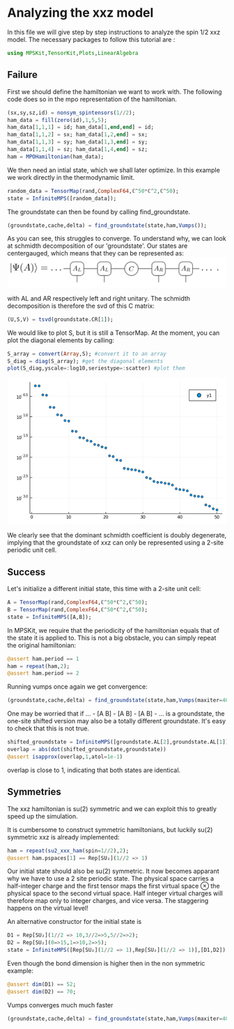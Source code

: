 # Analyzing the xxz model

In this file we will give step by step instructions to analyze the spin 1/2 xxz model.
The necessary packages to follow this tutorial are :
```julia
using MPSKit,TensorKit,Plots,LinearAlgebra
```

## Failure

First we should define the hamiltonian we want to work with. The following code does so in the mpo representation of the hamiltonian.
```julia
(sx,sy,sz,id) = nonsym_spintensors(1//2);
ham_data = fill(zero(id),1,5,5);
ham_data[1,1,1] = id; ham_data[1,end,end] = id;
ham_data[1,1,2] = sx; ham_data[1,2,end] = sx;
ham_data[1,1,3] = sy; ham_data[1,3,end] = sy;
ham_data[1,1,4] = sz; ham_data[1,4,end] = sz;
ham = MPOHamiltonian(ham_data);
```


We then need an intial state, which we shall later optimize. In this example we work directly in the thermodynamic limit.
```julia
random_data = TensorMap(rand,ComplexF64,ℂ^50*ℂ^2,ℂ^50);
state = InfiniteMPS([random_data]);
```

The groundstate can then be found by calling find_groundstate.
```julia
(groundstate,cache,delta) = find_groundstate(state,ham,Vumps());
```

As you can see, this struggles to converge. To understand why, we can look at schmidth decomposition of our 'groundstate'.
Our states are centergauged, which means that they can be represented as:
![](centergauge.png)

with AL and AR respectively left and right unitary. The schmidth decomposition is therefore the svd of this C matrix:
```julia
(U,S,V) = tsvd(groundstate.CR[1]);
```

We would like to plot S, but it is still a TensorMap. At the moment, you can plot the diagonal elements by calling:
```julia
S_array = convert(Array,S); #convert it to an array
S_diag = diag(S_array); #get the diagonal elements
plot(S_diag,yscale=:log10,seriestype=:scatter) #plot them
```
![](S_diag.png)


We clearly see that the dominant schmidth coefficient is doubly degenerate, implying that the groundstate of xxz can only be represented using a 2-site periodic unit cell.

## Success

Let's initialize a different initial state, this time with a 2-site unit cell:
```julia
A = TensorMap(rand,ComplexF64,ℂ^50*ℂ^2,ℂ^50);
B = TensorMap(rand,ComplexF64,ℂ^50*ℂ^2,ℂ^50);
state = InfiniteMPS([A,B]);
```

In MPSKit, we require that the periodicity of the hamiltonian equals that of the state it is applied to. This is not a big obstacle, you can simply repeat the original hamiltonian:
```julia
@assert ham.period == 1
ham = repeat(ham,2);
@assert ham.period == 2
```

Running vumps once again we get convergence:
```julia
(groundstate,cache,delta) = find_groundstate(state,ham,Vumps(maxiter=400,tol_galerkin=1e-12));
```

One may be worried that if ... - [A B] - [A B] - [A B] - ... is a groundstate, the one-site shifted version may also be a totally different groundstate. It's easy to check that this is not true.
```julia
shifted_groundstate = InfiniteMPS([groundstate.AL[2],groundstate.AL[1]]);
overlap = abs(dot(shifted_groundstate,groundstate))
@assert isapprox(overlap,1,atol=1e-1)
```
overlap is close to 1, indicating that both states are identical.

## Symmetries

The xxz hamiltonian is su(2) symmetric and we can exploit this to greatly speed up the simulation.

It is cumbersome to construct symmetric hamiltonians, but luckily su(2) symmetric xxz is already implemented:
```julia
ham = repeat(su2_xxx_ham(spin=1//2),2);
@assert ham.pspaces[1] == Rep[SU₂](1//2 => 1)
```
Our initial state should also be su(2) symmetric. It now becomes apparant why we have to use a 2 site periodic state. The physical space carries a half-integer charge and the first tensor maps the first virtual space ⊗ the physical space to the second virtual space. Half integer virtual charges will therefore map only to integer charges, and vice versa. The staggering happens on the virtual level!

An alternative constructor for the initial state is
```julia
D1 = Rep[SU₂](1//2 => 10,3//2=>5,5//2=>2);
D2 = Rep[SU₂](0=>15,1=>10,2=>5);
state = InfiniteMPS([Rep[SU₂](1//2 => 1),Rep[SU₂](1//2 => 1)],[D1,D2])
```

Even though the bond dimension is higher then in the non symmetric example:
```julia
@assert dim(D1) == 52;
@assert dim(D2) == 70;
```

Vumps converges much much faster
```julia
(groundstate,cache,delta) = find_groundstate(state,ham,Vumps(maxiter=400,tol_galerkin=1e-12));
```
